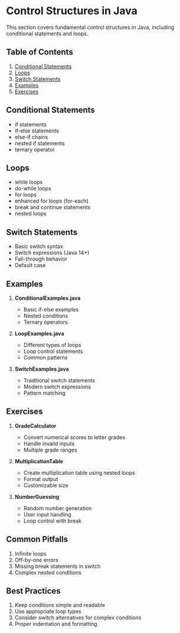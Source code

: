 # Control Structures in Java

This section covers fundamental control structures in Java, including conditional statements and loops.

## Table of Contents
1. [Conditional Statements](#conditional-statements)
2. [Loops](#loops)
3. [Switch Statements](#switch-statements)
4. [Examples](#examples)
5. [Exercises](#exercises)

## Conditional Statements
- if statements
- if-else statements
- else-if chains
- nested if statements
- ternary operator

## Loops
- while loops
- do-while loops
- for loops
- enhanced for loops (for-each)
- break and continue statements
- nested loops

## Switch Statements
- Basic switch syntax
- Switch expressions (Java 14+)
- Fall-through behavior
- Default case

## Examples
1. **ConditionalExamples.java**
   - Basic if-else examples
   - Nested conditions
   - Ternary operators

2. **LoopExamples.java**
   - Different types of loops
   - Loop control statements
   - Common patterns

3. **SwitchExamples.java**
   - Traditional switch statements
   - Modern switch expressions
   - Pattern matching

## Exercises
1. **GradeCalculator**
   - Convert numerical scores to letter grades
   - Handle invalid inputs
   - Multiple grade ranges

2. **MultiplicationTable**
   - Create multiplication table using nested loops
   - Format output
   - Customizable size

3. **NumberGuessing**
   - Random number generation
   - User input handling
   - Loop control with break

## Common Pitfalls
1. Infinite loops
2. Off-by-one errors
3. Missing break statements in switch
4. Complex nested conditions

## Best Practices
1. Keep conditions simple and readable
2. Use appropriate loop types
3. Consider switch alternatives for complex conditions
4. Proper indentation and formatting 